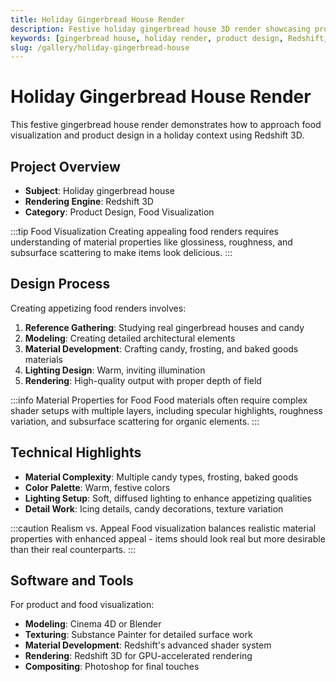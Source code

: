```yaml
---
title: Holiday Gingerbread House Render
description: Festive holiday gingerbread house 3D render showcasing product design techniques and material work in Redshift.
keywords: [gingerbread house, holiday render, product design, Redshift, food visualization, 3D art]
slug: /gallery/holiday-gingerbread-house
---
```


# Holiday Gingerbread House Render

This festive gingerbread house render demonstrates how to approach food visualization and product design in a holiday context using Redshift 3D.

## Project Overview

- **Subject**: Holiday gingerbread house
- **Rendering Engine**: Redshift 3D
- **Category**: Product Design, Food Visualization

:::tip Food Visualization
Creating appealing food renders requires understanding of material properties like glossiness, roughness, and subsurface scattering to make items look delicious.
:::

## Design Process

Creating appetizing food renders involves:

1. **Reference Gathering**: Studying real gingerbread houses and candy
2. **Modeling**: Creating detailed architectural elements
3. **Material Development**: Crafting candy, frosting, and baked goods materials
4. **Lighting Design**: Warm, inviting illumination
5. **Rendering**: High-quality output with proper depth of field

:::info Material Properties for Food
Food materials often require complex shader setups with multiple layers, including specular highlights, roughness variation, and subsurface scattering for organic elements.
:::

## Technical Highlights

- **Material Complexity**: Multiple candy types, frosting, baked goods
- **Color Palette**: Warm, festive colors
- **Lighting Setup**: Soft, diffused lighting to enhance appetizing qualities
- **Detail Work**: Icing details, candy decorations, texture variation

:::caution Realism vs. Appeal
Food visualization balances realistic material properties with enhanced appeal - items should look real but more desirable than their real counterparts.
:::

## Software and Tools

For product and food visualization:

- **Modeling**: Cinema 4D or Blender
- **Texturing**: Substance Painter for detailed surface work
- **Material Development**: Redshift's advanced shader system
- **Rendering**: Redshift 3D for GPU-accelerated rendering
- **Compositing**: Photoshop for final touches